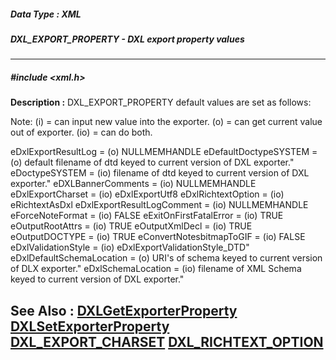 ##### Data Type : XML
##### DXL_EXPORT_PROPERTY - DXL export property values
---
##### #include <xml.h>
**Description :**
DXL_EXPORT_PROPERTY default values are set as follows:
 
Note: (i) = can input new value into the exporter.
  (o) = can get current value out of exporter.
  (io) = can do both. 
 
  eDxlExportResultLog  = (o) NULLMEMHANDLE
	eDefaultDoctypeSYSTEM = (o) default filename of dtd keyed to current 
version of DXL exporter."
 eDoctypeSYSTEM  = (io) filename of dtd keyed to current version of DXL 
exporter."
  eDXLBannerComments  = (io) NULLMEMHANDLE
  eDxlExportCharset  = (io) eDxlExportUtf8
  eDxlRichtextOption  = (io) eRichtextAsDxl
	eDxlExportResultLogComment = (io) NULLMEMHANDLE
  eForceNoteFormat  = (io) FALSE
  eExitOnFirstFatalError  = (io) TRUE
  eOutputRootAttrs  = (io) TRUE
  eOutputXmlDecl  = (io) TRUE
  eOutputDOCTYPE  = (io) TRUE
	eConvertNotesbitmapToGIF = (io)  FALSE
	eDxlValidationStyle  = (io) eDxlExportValidationStyle_DTD"
 eDxlDefaultSchemaLocation = (o) URI's of schema keyed to current version of 
DLX exporter."
 eDxlSchemaLocation  = (io) filename of XML Schema keyed to current version of 
DXL exporter."


 
**See Also :**
[DXLGetExporterProperty](D:/md_files/DXLGetExporterProperty.md)
[DXLSetExporterProperty](D:/md_files/DXLSetExporterProperty.md)
[DXL_EXPORT_CHARSET](D:/md_files/DXL_EXPORT_CHARSET.md)
[DXL_RICHTEXT_OPTION](D:/md_files/DXL_RICHTEXT_OPTION.md)
---
